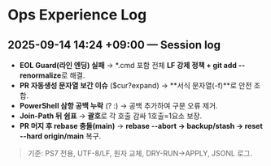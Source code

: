# Ops Experience Log

## 2025-09-14 14:24 +09:00 — Session log

- **EOL Guard(라인 엔딩) 실패** → *.cmd 포함 전체 **LF 강제 정책 + git add --renormalize**로 해결.
- **PR 자동생성 문자열 보간 이슈** ($cur?expand) → **서식 문자열(-f)**로 안전 조합.
- **PowerShell 삼항 공백 누락** (? :) → 공백 추가하여 구문 오류 제거.
- **Join-Path 뒤 쉼표** → **괄호**로 각 호출 감싸 1호출=1요소 보장.
- **PR 머지 후 rebase 충돌(main)** → **rebase --abort → backup/stash → reset --hard origin/main** 복구.

> 기준: PS7 전용, UTF-8/LF, 원자 교체, DRY-RUN→APPLY, JSONL 로그.